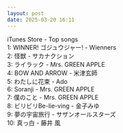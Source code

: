```yaml
---
layout: post
date: 2025-03-20 16:11
---
```


iTunes Store - Top songs<br />
1: WINNER! ゴジュウジャー! - Wienners<br />
2: 怪獣 - サカナクション<br />
3: ライラック - Mrs. GREEN APPLE<br />
4: BOW AND ARROW - 米津玄師<br />
5: わたしに花束 - Ado<br />
6: Soranji - Mrs. GREEN APPLE<br />
7: 僕のこと - Mrs. GREEN APPLE<br />
8: ビリビリBe-lie-ving - 金子みゆ<br />
9: 夢の宇宙旅行 - サザンオールスターズ<br />
10: 真っ白 - 藤井 風<br />
